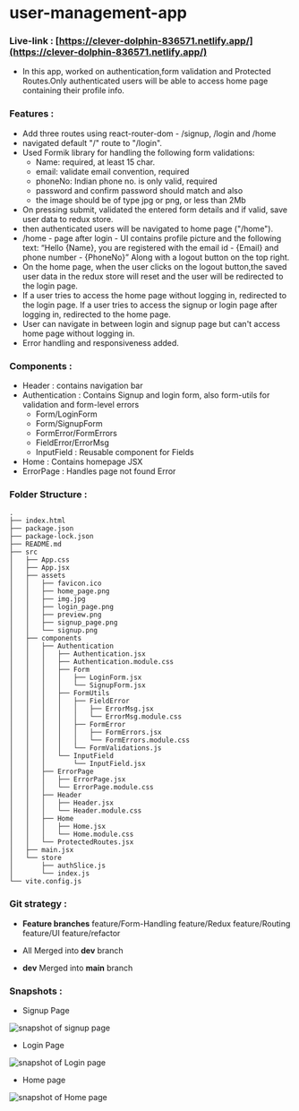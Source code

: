 # user-management-app

### Live-link : [https://clever-dolphin-836571.netlify.app/](https://clever-dolphin-836571.netlify.app/)

- In this app, worked on authentication,form validation and Protected Routes.Only authenticated users will be able to access home page containing their profile info.

### Features :

- Add three routes using react-router-dom - /signup, /login and /home
- navigated default "/" route to "/login".
- Used Formik library for handling the following form validations:
  - Name: required, at least 15 char.
  - email: validate email convention, required
  - phoneNo: Indian phone no. is only valid, required
  - password and confirm password should match and also
  - the image should be of type jpg or png, or less than 2Mb
- On pressing submit, validated the entered form details and if valid, save user data to redux store.
- then authenticated users will be navigated to home page ("/home").
- /home - page after login - UI contains profile picture and the following text:
  “Hello {Name}, you are registered with the email id - {Email} and phone number - {PhoneNo}”
  Along with a logout button on the top right.
- On the home page, when the user clicks on the logout button,the saved user data in the redux store will reset and the user will be redirected to the login page.
- If a user tries to access the home page without logging in, redirected to the login page.
  If a user tries to access the signup or login page after logging in, redirected to the home page.
- User can navigate in between login and signup page but can't access home page without logging in.
- Error handling and responsiveness added.

### Components :

- Header : contains navigation bar
- Authentication : Contains Signup and login form, also form-utils for validation and form-level errors
  - Form/LoginForm
  - Form/SignupForm
  - FormError/FormErrors
  - FieldError/ErrorMsg
  - InputField : Reusable component for Fields
- Home : Contains homepage JSX
- ErrorPage : Handles page not found Error

### Folder Structure :

    .
    ├── index.html
    ├── package.json
    ├── package-lock.json
    ├── README.md
    ├── src
    │   ├── App.css
    │   ├── App.jsx
    │   ├── assets
    │   │   ├── favicon.ico
    │   │   ├── home_page.png
    │   │   ├── img.jpg
    │   │   ├── login_page.png
    │   │   ├── preview.png
    │   │   ├── signup_page.png
    │   │   └── signup.png
    │   ├── components
    │   │   ├── Authentication
    │   │   │   ├── Authentication.jsx
    │   │   │   ├── Authentication.module.css
    │   │   │   ├── Form
    │   │   │   │   ├── LoginForm.jsx
    │   │   │   │   └── SignupForm.jsx
    │   │   │   ├── FormUtils
    │   │   │   │   ├── FieldError
    │   │   │   │   │   ├── ErrorMsg.jsx
    │   │   │   │   │   └── ErrorMsg.module.css
    │   │   │   │   ├── FormError
    │   │   │   │   │   ├── FormErrors.jsx
    │   │   │   │   │   └── FormErrors.module.css
    │   │   │   │   └── FormValidations.js
    │   │   │   └── InputField
    │   │   │       └── InputField.jsx
    │   │   ├── ErrorPage
    │   │   │   ├── ErrorPage.jsx
    │   │   │   └── ErrorPage.module.css
    │   │   ├── Header
    │   │   │   ├── Header.jsx
    │   │   │   └── Header.module.css
    │   │   ├── Home
    │   │   │   ├── Home.jsx
    │   │   │   └── Home.module.css
    │   │   └── ProtectedRoutes.jsx
    │   ├── main.jsx
    │   └── store
    │       ├── authSlice.js
    │       └── index.js
    └── vite.config.js

### Git strategy :

- **Feature branches**
  feature/Form-Handling
  feature/Redux
  feature/Routing
  feature/UI
  feature/refactor

- All Merged into **dev** branch
- **dev** Merged into **main** branch

### Snapshots :

- Signup Page

![snapshot of signup page](./src/assets/signup_page.png)

- Login Page

![snapshot of Login page](./src/assets/login_page.png)

- Home page

![snapshot of Home page](./src/assets/home_page.png)
